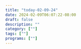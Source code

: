 ```yaml
---
title: "today-02-09-24"
date: 2024-02-09T06:07:22-08:00
draft: false
description: ""
category: [""]
tags: [""]
programs: [""]
---
```


